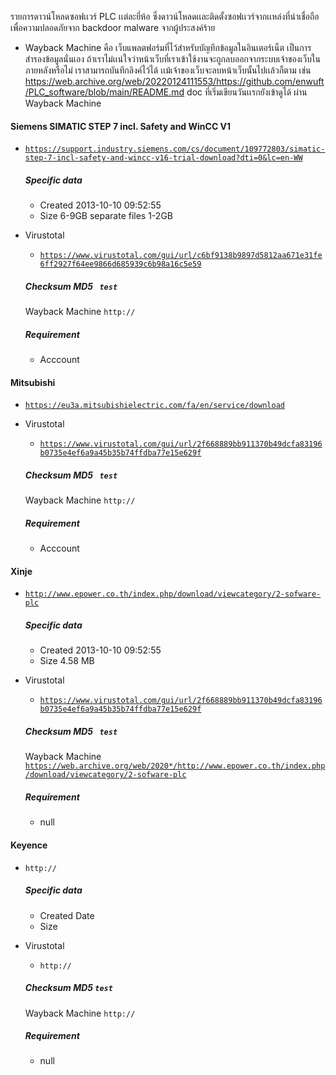 รายการดาวน์โหลดซอฟเเวร์ PLC เเต่ละยี่ห้อ ซึ่งดาวน์โหลดเเละติดตั้งซอฟเเวร์จากเเหล่งที่น่าเชื่อถือ เพื่อความปลอดภัยจาก backdoor malware จากผู้ประสงค์ร้าย
- Wayback Machine คือ เว็บแพลตฟอร์มที่ไว้สำหรับบัญทึกข้อมูลในอินเตอร์เน็ต เป็นการสำรองข้อมูลนั่นเอง ถ้าเราไม่เเน่ใจว่าหน้าเว็บที่เราเข้าใช้งานจะถูกลบออกจากระบบเจ้าของเว็บในภายหลังหรือไม่ เราสามารถบันทึกลิงค์ไว้ได้ เเม้เจ้าของเว็บจะลบหน้าเว็บนั้นไปเเล้วก็ตาม เช่น https://web.archive.org/web/20220124111553/https://github.com/enwuft/PLC_software/blob/main/README.md doc ที่เริ่มเขียนวันเเรกยังเข้าดูได้ ผ่าน Wayback Machine

#### Siemens SIMATIC STEP 7 incl. Safety and WinCC V1
  - <code>https://support.industry.siemens.com/cs/document/109772803/simatic-step-7-incl-safety-and-wincc-v16-trial-download?dti=0&lc=en-WW</code>
    ##### Specific data
      - Created	2013-10-10 09:52:55
      - Size 6-9GB separate files 1-2GB
  - Virustotal
    - <code>https://www.virustotal.com/gui/url/c6bf9138b9897d5812aa671e31fe6ff2927f64ee9866d685939c6b98a16c5e59</code>
    ##### Checksum MD5 <code> test</code>
    Wayback Machine
    <code>http://</code>

    ##### Requirement
    * Acccount

#### Mitsubishi
  - <code>https://eu3a.mitsubishielectric.com/fa/en/service/download</code>
  - Virustotal
    - <code>https://www.virustotal.com/gui/url/2f668889bb911370b49dcfa83196b0735e4ef6a9a45b35b74ffdba77e15e629f</code>
    ##### Checksum MD5 <code> test</code>
    Wayback Machine
    <code>http://</code>

    ##### Requirement
    * Acccount

#### Xinje
  - <code>http://www.epower.co.th/index.php/download/viewcategory/2-sofware-plc</code>
    ##### Specific data
      - Created	2013-10-10 09:52:55
      - Size 4.58 MB
  - Virustotal
    - <code>https://www.virustotal.com/gui/url/2f668889bb911370b49dcfa83196b0735e4ef6a9a45b35b74ffdba77e15e629f</code>
    ##### Checksum MD5 <code> test</code>
    Wayback Machine
    <code>https://web.archive.org/web/2020*/http://www.epower.co.th/index.php/download/viewcategory/2-sofware-plc</code>

    ##### Requirement
    * null

#### Keyence
  - <code>http://</code>
    ##### Specific data
      - Created Date
      - Size
  - Virustotal
    - <code>http://</code>
    ##### Checksum MD5 <code>test</code>
    Wayback Machine
    <code>http://</code>

    ##### Requirement
    * null
